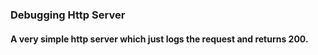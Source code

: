 ### Debugging Http Server

#### A very simple http server which just logs the request and returns 200.
